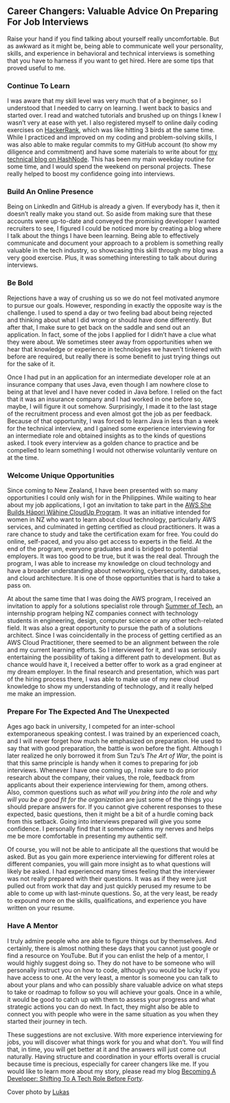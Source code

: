 ## Career Changers: Valuable Advice On Preparing For Job Interviews

Raise your hand if you find talking about yourself really uncomfortable. But as awkward as it might be, being able to communicate well your personality, skills, and experience in behavioral and technical interviews is something that you have to harness if you want to get hired. Here are some tips that proved useful to me.

### Continue To Learn

I was aware that my skill level was very much that of a beginner, so I understood that I needed to carry on learning. I went back to basics and started over. I read and watched tutorials and brushed up on things I knew I wasn’t very at ease with yet. I also registered myself to online daily coding exercises on [HackerRank](https://www.hackerrank.com/), which was like hitting 3 birds at the same time. While I practiced and improved on my coding and problem-solving skills, I was also able to make regular commits to my GitHub account (to show my diligence and commitment) and have some materials to write about for [my technical blog on HashNode](https://beforeforty.hashnode.dev/). This has been my main weekday routine for some time, and I would spend the weekend on personal projects. These really helped to boost my confidence going into interviews. 

### Build An Online Presence

Being on LinkedIn and GitHub is already a given. If everybody has it, then it doesn’t really make you stand out. So aside from making sure that these accounts were up-to-date and conveyed the promising developer I wanted recruiters to see, I figured I could be noticed more by creating a blog where I talk about the things I have been learning. Being able to effectively communicate and document your approach to a problem is something really valuable in the tech industry, so showcasing this skill through my blog was a very good exercise. Plus, it was something interesting to talk about during interviews.

### Be Bold 

Rejections have a way of crushing us so we do not feel motivated anymore to pursue our goals. However, responding in exactly the opposite way is the challenge. I used to spend a day or two feeling bad about being rejected and thinking about what I did wrong or should have done differently. But after that, I make sure to get back on the saddle and send out an application. In fact, some of the jobs I applied for I didn’t have a clue what they were about. We sometimes steer away from opportunities when we hear that knowledge or experience in technologies we haven’t tinkered with before are required, but really there is some benefit to just trying things out for the sake of it. 

Once I had put in an application for an intermediate developer role at an insurance company that uses Java, even though I am nowhere close to being at that level and I have never coded in Java before. I relied on the fact that it was an insurance company and I had worked in one before so, maybe, I will figure it out somehow. Surprisingly, I made it to the last stage of the recruitment process and even almost got the job as per feedback. Because of that opportunity, I was forced to learn Java in less than a week for the technical interview, and I gained some experience interviewing for an intermediate role and obtained insights as to the kinds of questions asked. I took every interview as a golden chance to practice and be compelled to learn something I would not otherwise voluntarily venture on at the time.

### Welcome Unique Opportunities

Since coming to New Zealand, I have been presented with so many opportunities I could only wish for in the Philippines. While waiting to hear about my job applications, I got an invitation to take part in the [AWS She Builds Hāpori Wāhine CloudUp Program](https://awswahinehapori-shebuildsloudup.splashthat.com/). It was an initiative intended for women in NZ who want to learn about cloud technology, particularly AWS services, and culminated in getting certified as cloud practitioners. It was a rare chance to study and take the certification exam for free. You could do online, self-paced, and you also get access to experts in the field. At the end of the program, everyone graduates and is bridged to potential employers. It was too good to be true, but it was the real deal. Through the program, I was able to increase my knowledge on cloud technology and have a broader understanding about networking, cybersecurity, databases, and cloud architecture. It is one of those opportunities that is hard to take a pass on. 

At about the same time that I was doing the AWS program, I received an invitation to apply for a solutions specialist role through [Summer of Tech](https://www.summeroftech.co.nz/), an internship program helping NZ companies connect with technology students in engineering, design, computer science or any other tech-related field. It was also a great opportunity to pursue the path of a solutions architect. Since I was coincidentally in the process of getting certified as an AWS Cloud Practitioner, there seemed to be an alignment between the role and my current learning efforts. So I interviewed for it, and I was seriously entertaining the possibility of taking a different path to development. But as chance would have it, I received a better offer to work as a grad engineer at my dream employer. In the final research and presentation, which was part of the hiring process there, I was able to make use of my new cloud knowledge to show my understanding of technology, and it really helped me make an impression.

### Prepare For The Expected And The Unexpected

Ages ago back in university, I competed for an inter-school extemporaneous speaking contest. I was trained by an experienced coach, and I will never forget how much he emphasized on preparation. He used to say that with good preparation, the battle is won before the fight. Although I later realized he only borrowed it from Sun Tzu’s *The Art of War*, the point is that this same principle is handy when it comes to preparing for job interviews. Whenever I have one coming up, I make sure to do prior research about the company, their values, the role, feedback from applicants about their experience interviewing for them, among others. Also, common questions such as *what will you bring into the role* and *why will you be a good fit for the organization* are just some of the things you should prepare answers for. If you cannot give coherent responses to these expected, basic questions, then it might be a bit of a hurdle coming back from this setback. Going into interviews prepared will give you some confidence. I personally find that it somehow calms my nerves and helps me be more comfortable in presenting my authentic self.

Of course, you will not be able to anticipate all the questions that would be asked. But as you gain more experience interviewing for different roles at different companies, you will gain more insight as to what questions will likely be asked. I had experienced many times feeling that the interviewer was not really prepared with their questions. It was as if they were just pulled out from work that day and just quickly perused my resume to be able to come up with last-minute questions. So, at the very least, be ready to expound more on the skills, qualifications, and experience you have written on your resume.

### Have A Mentor

I truly admire people who are able to figure things out by themselves. And certainly, there is almost nothing these days that you cannot just google or find a resource on YouTube. But if you can enlist the help of a mentor, I would highly suggest doing so. They do not have to be someone who will personally instruct you on how to code, although you would be lucky if you have access to one. At the very least, a mentor is someone you can talk to about your plans and who can possibly share valuable advice on what steps to take or roadmap to follow so you will achieve your goals. Once in a while, it would be good to catch up with them to assess your progress and what strategic actions you can do next. In fact, they might also be able to connect you with people who were in the same situation as you when they started their journey in tech.

These suggestions are not exclusive. With more experience interviewing for jobs, you will discover what things work for you and what don’t. You will find that, in time, you will get better at it and the answers will just come out naturally. Having structure and coordination in your efforts overall is crucial because time is precious, especially for career changers like me. If you would like to learn more about my story, please read my blog [Becoming A Developer: Shifting To A Tech Role Before Forty](https://beforeforty.hashnode.dev/becoming-a-developer-shifting-to-a-tech-role-before-40). 

Cover photo by [Lukas](https://www.pexels.com/@goumbik/)
